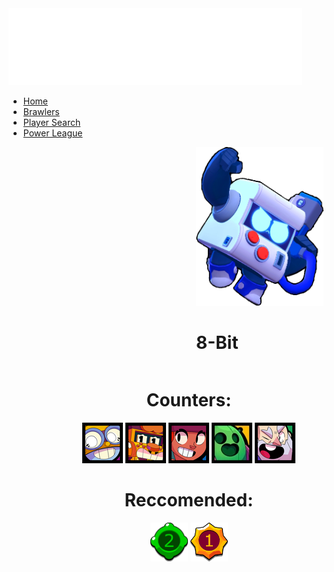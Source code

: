 <link href='https://fonts.googleapis.com/css?family=Alegreya Sans SC' rel='stylesheet'>
<link rel="stylesheet" href="homestyle.css">

<head>
  <style>
    .left {
        float: left;
        padding: 0px 0px 0px 300px;
    }
    .right {
        float: right;
        text-align: center;
        padding: 0px 45px 0px 0px;
    }
    #right-counters {
    }
    #right-reccomend {
    }
  </style>
</head>

<html>
    <body>
        <div class="banner">
            <div class="navbar">
                <img src="images/logo.png" class="logo">
                <ul>
                    <li><a href="/">Home</a></li>
                    <li><a href="/brawlers">Brawlers</a></li>
                    <li><a href="">Player Search</a></li>
                    <li><a href="">Power League</a></li>
                </ul>
            </div>
        </div>
            <div class="content">
                <div class="left">
                    <img src="/images/2D/8Bit_Pose.png" alt="Character">
                    <h1>8-Bit</h1>
                </div>
                <div class="right">
                    <div id="right-counters">
                        <h1>Counters:</h1>
                        <a href="/carl.html" rel="some text"><img src="/images/icons/CARL.webp" id="carl" /></a>
                        <a href="/griff.html" rel="some text"><img src="/images/icons/GRIFF.webp" id="griff" /></a>
                        <a href="/amber.html" rel="some text"><img src="/images/icons/AMBER.webp" id="amber" /></a>
                        <a href="/spike.html" rel="some text"><img src="/images/icons/SPIKE.webp" id="spike" /></a>
                        <a href="/dynamike.html" rel="some text"><img src="/images/icons/DYNAMIKE.webp" id="dynamike" /></a>
                    </div>
                    <div id="right-reccomend">
                    <h1>Reccomended:</h1>
                        <img src="images/gadget2.png" style="width: 60px">
                        <img src="images/starpower1.png" style="width: 60px">
                    </div>
                </div>
            </div>
    </body>
</html>